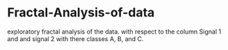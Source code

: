 # Fractal-Analysis-of-data
exploratory fractal analysis of the data. with respect to the column Signal 1 and and signal 2 with there classes A, B, and C.
